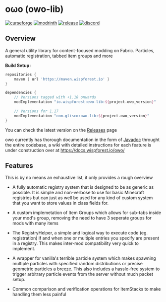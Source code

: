 # oωo (owo-lib)

[![curseforge](https://img.shields.io/badge/-CurseForge-gray?style=for-the-badge&logo=curseforge&labelColor=orange)](https://www.curseforge.com/minecraft/mc-mods/owo-lib)
[![modrinth](https://img.shields.io/badge/-modrinth-gray?style=for-the-badge&labelColor=green&labelWidth=15&logo=appveyor&logoColor=white)](https://modrinth.com/mod/owo-lib)
[![release](https://img.shields.io/github/v/release/glisco03/owo-lib?logo=github&style=for-the-badge)](https://github.com/glisco03/owo-lib/releases)
[![discord](https://img.shields.io/discord/825828008644313089?label=wisp%20forest&logo=discord&logoColor=white&style=for-the-badge)](https://discord.gg/xrwHKktV2d)

## Overview

A general utility library for content-focused modding on Fabric. Particles, automatic registration, tabbed item groups and more

**Build Setup:**
```groovy
repositories {
    maven { url 'https://maven.wispforest.io' }
}
```
```groovy
dependencies {
    // Versions tagged with +1.18 onwards
    modImplementation "io.wispforest:owo-lib:${project.owo_version}"
    
    // Versions for 1.17
    modImplementation "com.glisco:owo-lib:${project.owo_version}"
}
```
You can check the latest version on the [Releases](https://github.com/glisco03/owo-lib/releases) page

owo currently has thorough documentation in the form of [Javadoc](https://docs.wispforest.io/javadoc/owo/) throught the entire codebase, a wiki with detailed instructions for each feature is under
construction over at https://docs.wispforest.io/owo/
 
## Features

This is by no means an exhaustive list, it only provides a rough overview

- A fully automatic registry system that is designed to be as generic as possible. It is simple and non-verbose to use for basic Minecraft registries but can just as well be used for any kind of custom system that you want to store values in class fields for.

- A custom implemetation of Item Groups which allows for sub-tabs inside your mod's group, removing the need to have 3 seperate groups for mods with many items

- The RegistryHelper, a simple and logical way to execute code (eg. registration) if and when one or multiple entries you specify are present in a registry. This makes inter-mod compatibility very quick to implement.

- A wrapper for vanilla's terrible particle system which makes spawning multiple particles with specified random distributions or precise geometric particles a breeze. This also includes a hassle-free system to trigger arbitrary particle events from the server without much packet setup.

- Common comparison and verification operations for ItemStacks to make handling them less painful

